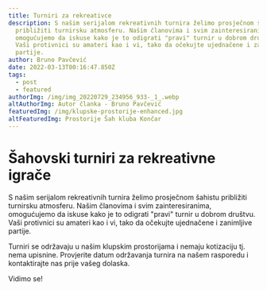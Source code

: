 ```yaml
---
title: Turniri za rekreativce
description: S našim serijalom rekreativnih turnira želimo prosječnom šahistu
  približiti turnirsku atmosferu. Našim članovima i svim zainteresiranima,
  omogućujemo da iskuse kako je to odigrati "pravi" turnir u dobrom društvu.
  Vaši protivnici su amateri kao i vi, tako da očekujte ujednačene i zanimljive
  partije.
author: Bruno Pavčević
date: 2022-03-13T00:16:47.850Z
tags:
  - post
  - featured
authorImg: /img/img_20220729_234956_933-_1_.webp
altAuthorImg: Autor članka - Bruno Pavčević
featuredImg: /img/klupske-prostorije-enhanced.jpg
altFeaturedImg: Prostorije Šah kluba Končar
---
```

# **Šahovski turniri za rekreativne igrače**

S našim serijalom rekreativnih turnira želimo prosječnom šahistu približiti turnirsku atmosferu. Našim članovima i svim zainteresiranima, omogućujemo da iskuse kako je to odigrati "pravi" turnir u dobrom društvu. Vaši protivnici su amateri kao i vi, tako da očekujte ujednačene i zanimljive partije. 

Turniri se održavaju u našim klupskim prostorijama i nemaju kotizaciju tj. nema upisnine. Provjerite datum održavanja turnira na našem rasporedu i kontaktirajte nas prije vašeg dolaska.

Vidimo se!